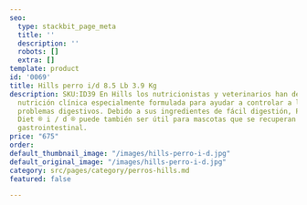 ```yaml
---
seo:
  type: stackbit_page_meta
  title: ''
  description: ''
  robots: []
  extra: []
template: product
id: '0069'
title: Hills perro i/d 8.5 Lb 3.9 Kg
description: SKU:ID39 En Hills los nutricionistas y veterinarios han desarrollado
  nutrición clínica especialmente formulada para ayudar a controlar a los perros con
  problemas digestivos. Debido a sus ingredientes de fácil digestión, Prescription
  Diet ® i / d ® puede también ser útil para mascotas que se recuperan de una cirugía
  gastrointestinal.
price: "675"
order: 
default_thumbnail_image: "/images/hills-perro-i-d.jpg"
default_original_image: "/images/hills-perro-i-d.jpg"
category: src/pages/category/perros-hills.md
featured: false

---
```

